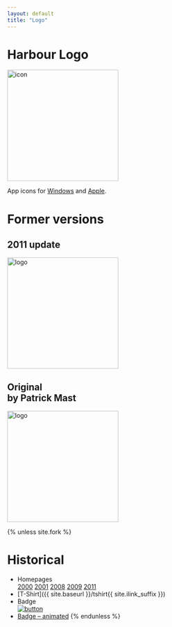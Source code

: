 ```yaml
---
layout: default
title: "Logo"
---
```

# Harbour Logo

<a href="{{ site.baseurl }}/art/harbour-logo-2016.zip"><img src="{{ site.baseurl }}/images/harbour.svg" alt="icon" height="256"></a>

App icons for
[Windows](https://raw.githubusercontent.com/vszakats/hb/main/package/harbour.ico) and
[Apple](https://raw.githubusercontent.com/vszakats/hb/main/package/harbour.icns).<br>

# Former versions

## 2011 update

<a href="https://harbour.github.io/art/harbour-logo-2011.zip"><img src="{{ site.baseurl }}/images/harbour-2011.svg" alt="logo" height="256"></a>

## Original<br><span class="smaller">by Patrick Mast</span>

<a href="https://harbour.github.io/art/harbour-logo-2001.zip"><img src="{{ site.baseurl }}/images/harbour-2001.svg" alt="logo" height="256"></a>

{% unless site.fork %}
# Historical

* Homepages<br>
  [2000](https://web.archive.org/web/20000309023122/www.hagbard.demon.co.uk/harbour/harbour.html)
  [2001](https://web.archive.org/web/20010206043812/www.harbour-project.org/)
  [2008](https://web.archive.org/web/20081011053452/www.harbour-project.org/)
  [2009](https://web.archive.org/web/20090321144714/www.harbour-project.org/)
  [2011](https://web.archive.org/web/20110723030605/www.harbour-project.org/)
* [T-Shirt]({{ site.baseurl }}/tshirt{{ site.ilink_suffix }})
* Badge<br>
  [![button](https://harbour.github.io/art/harbour-button.png)](https://harbour.github.io/art/harbour-button.png)
* [Badge – animated](https://harbour.github.io/art/harbour-animgif.zip)
{% endunless %}
